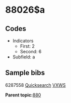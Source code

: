 # 88026$a

## Codes

-   Indicators
    -   First: 2
    -   Second: 6
-   Subfield: a

## Sample bibs

6287558 [Quicksearch](https://search.library.yale.edu/catalog/6287558) [VXWS](http://prodorbis.library.yale.edu:7014/vxws/GetHoldingsService?bibId=6287558)

**Parent topic:**[880](../../tags/880/880.md)

